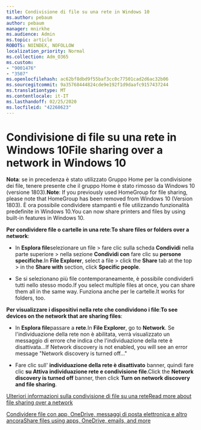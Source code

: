 ```yaml
---
title: Condivisione di file su una rete in Windows 10
ms.author: pebaum
author: pebaum
manager: mnirkhe
ms.audience: Admin
ms.topic: article
ROBOTS: NOINDEX, NOFOLLOW
localization_priority: Normal
ms.collection: Adm_O365
ms.custom:
- "9001476"
- "3507"
ms.openlocfilehash: ac62bf8dbd9f55baf3cc0c77501cad2d6ac32b06
ms.sourcegitcommit: 9a35768444824cde9e192f1d9daafc9157437244
ms.translationtype: MT
ms.contentlocale: it-IT
ms.lasthandoff: 02/25/2020
ms.locfileid: "42268623"
---
```

# <a name="file-sharing-over-a-network-in-windows-10"></a><span data-ttu-id="d0573-102">Condivisione di file su una rete in Windows 10</span><span class="sxs-lookup"><span data-stu-id="d0573-102">File sharing over a network in Windows 10</span></span>

<span data-ttu-id="d0573-103">**Nota**: se in precedenza è stato utilizzato Gruppo Home per la condivisione dei file, tenere presente che il gruppo Home è stato rimosso da Windows 10 (versione 1803).</span><span class="sxs-lookup"><span data-stu-id="d0573-103">**Note**: If you previously used HomeGroup for file sharing, please note that HomeGroup has been removed from Windows 10 (Version 1803).</span></span> <span data-ttu-id="d0573-104">È ora possibile condividere stampanti e file utilizzando funzionalità predefinite in Windows 10.</span><span class="sxs-lookup"><span data-stu-id="d0573-104">You can now share printers and files by using built-in features in Windows 10.</span></span>

<span data-ttu-id="d0573-105">**Per condividere file o cartelle in una rete**:</span><span class="sxs-lookup"><span data-stu-id="d0573-105">**To share files or folders over a network**:</span></span>

- <span data-ttu-id="d0573-106">In **Esplora file**selezionare un file > fare clic sulla scheda **Condividi** nella parte superiore > nella sezione **Condividi con** fare clic su **persone specifiche**.</span><span class="sxs-lookup"><span data-stu-id="d0573-106">In **File Explorer**, select a file > click the **Share** tab at the top > in the **Share with** section, click **Specific people**.</span></span>
          
- <span data-ttu-id="d0573-107">Se si selezionano più file contemporaneamente, è possibile condividerli tutti nello stesso modo.</span><span class="sxs-lookup"><span data-stu-id="d0573-107">If you select multiple files at once, you can share them all in the same way.</span></span> <span data-ttu-id="d0573-108">Funziona anche per le cartelle.</span><span class="sxs-lookup"><span data-stu-id="d0573-108">It works for folders, too.</span></span>

<span data-ttu-id="d0573-109">**Per visualizzare i dispositivi nella rete che condividono i file**:</span><span class="sxs-lookup"><span data-stu-id="d0573-109">**To see devices on the network that are sharing files**:</span></span>

- <span data-ttu-id="d0573-110">In **Esplora file**passare a **rete**.</span><span class="sxs-lookup"><span data-stu-id="d0573-110">In **File Explorer**, go to **Network**.</span></span> <span data-ttu-id="d0573-111">Se l'individuazione della rete non è abilitata, verrà visualizzato un messaggio di errore che indica che l'individuazione della rete è disattivata...</span><span class="sxs-lookup"><span data-stu-id="d0573-111">If Network discovery is not enabled, you will see an error message "Network discovery is turned off..."</span></span>

- <span data-ttu-id="d0573-112">Fare clic sull' **individuazione della rete è disattivato** banner, quindi fare clic **su Attiva individuazione rete e condivisione file**.</span><span class="sxs-lookup"><span data-stu-id="d0573-112">Click the **Network discovery is turned off** banner, then click **Turn on network discovery and file sharing**.</span></span> 
          

[<span data-ttu-id="d0573-113">Ulteriori informazioni sulla condivisione di file su una rete</span><span class="sxs-lookup"><span data-stu-id="d0573-113">Read more about file sharing over a network</span></span>](https://support.microsoft.com/help/4092694/windows-10-file-sharing-over-a-network)

[<span data-ttu-id="d0573-114">Condividere file con app, OneDrive, messaggi di posta elettronica e altro ancora</span><span class="sxs-lookup"><span data-stu-id="d0573-114">Share files using apps, OneDrive, emails, and more</span></span>](https://support.microsoft.com/help/4027674/windows-10-share-files-in-file-explorer)
